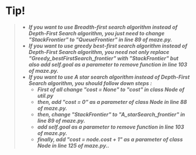 # Tip!

>- ***If you want to use Breadth-first search algorithm instead of Depth-First Search algorithm, you just need to change "StackFrontier" to "QueueFrontier" in line 89 of maze.py.***
>- ***If you want to use greedy best-first search algorithm instead of Depth-First Search algorithm, you need not only replace "Greedy_bestFirstSearch_frontier" with "StackFrontier" but also add self.goal as a parameter to remove function in line 103 of maze.py.***
>- ***If you want to use A star search algorithm instead of Depth-First Search algorithm, you should follow down steps :***
>   - ***First of all change "cost = None" to "cost" in class Node of util.py***
>   - ***then, add "cost = 0" as a parameter of class Node in line 88 of maze.py.***
>   - ***then, change "StackFrontier" to "A_starSearch_frontier" in line 89 of maze.py.***
>   - ***add self.goal as a parameter to remove function in line 103 of maze.py.***
>   - ***finally, add "cost = node.cost + 1" as a parameter of class Node in line 125 of maze.py..***
